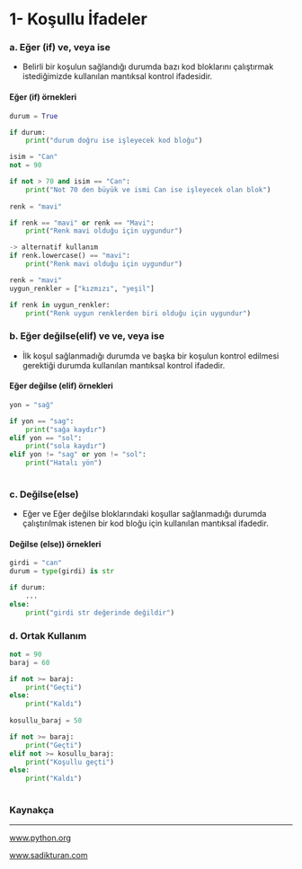 # 1- Koşullu İfadeler


### a. **Eğer (if)  ve, veya ise**

 -  Belirli bir koşulun sağlandığı durumda bazı kod bloklarını çalıştırmak istediğimizde kullanılan mantıksal kontrol ifadesidir.

#### 		Eğer (if) örnekleri

~~~python
durum = True

if durum:
    print("durum doğru ise işleyecek kod bloğu")

isim = "Can"
not = 90

if not > 70 and isim == "Can":
    print("Not 70 den büyük ve ismi Can ise işleyecek olan blok")
    
renk = "mavi"

if renk == "mavi" or renk == "Mavi":
    print("Renk mavi olduğu için uygundur")

-> alternatif kullanım
if renk.lowercase() == "mavi":
	print("Renk mavi olduğu için uygundur")

renk = "mavi"
uygun_renkler = ["kızmızı", "yeşil"]

if renk in uygun_renkler:
    print("Renk uygun renklerden biri olduğu için uygundur")

~~~

### b. **Eğer değilse(elif) ve ve, veya ise**

 - İlk koşul sağlanmadığı durumda ve başka bir koşulun kontrol edilmesi gerektiği durumda kullanılan mantıksal kontrol ifadedir. 

#### 		Eğer değilse (elif) örnekleri

~~~python
yon = "sağ"

if yon == "sag":
    print("sağa kaydır")
elif yon == "sol":
    print("sola kaydır")
elif yon != "sag" or yon != "sol":
    print("Hatalı yön")
    
~~~



### c.  **Değilse(else)**

 - Eğer ve Eğer değilse bloklarındaki koşullar sağlanmadığı durumda çalıştırılmak istenen bir kod bloğu için kullanılan mantıksal ifadedir.

#### 		Değilse (else)) örnekleri

~~~python
girdi = "can"
durum = type(girdi) is str

if durum:
    ...
else:
    print("girdi str değerinde değildir")
~~~




### d.  **Ortak Kullanım**

~~~python
not = 90
baraj = 60

if not >= baraj:
    print("Geçti")
else:
    print("Kaldı")
   
kosullu_baraj = 50

if not >= baraj:
    print("Geçti")
elif not >= kosullu_baraj:
    print("Koşullu geçti")
else:
    print("Kaldı")
   
~~~


### Kaynakça
____________________________________________________________________

www.python.org

www.sadikturan.com